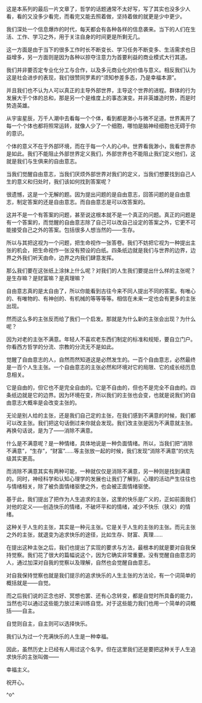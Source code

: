 这是本系列的最后一片文章了，哲学的话题通常不太好写，写了其实也没多少人看，看的又没多少看完，而看完又能去照着做，坚持着做的就更是少中更少。

我们深处一个信息爆炸的时代，每天都会有各种各样的信息袭来。当下的人们在生活、工作、学习之外，用于关注自身的时间更是所剩无几。

这一方面是由于当下的很多工作时长不断变长、学习任务不断变多、生活需求也日益增多，另一方面则是因为各种以掠夺注意力为首要利益的商业模式大行其道。

我们并非要否定专业化分工与合作，以及多元商业化的价值与意义。相反我们认为这是社会进步的表现，我们很赞同罗素的“须知参差多态，乃是幸福本源”。

并且我们也不认为人可以真正的主导外部世界，主导这个世界的进程。群体的行为发展大于个体的总和，那是另一个是维度上的事态演变。并非英雄造时势，而是时势造英雄。

从宇宙星辰，万千人潮中去看每一个个体，看到都是渺小与微不足道。世界离开了每一个个体也都将照常运转，就像人少了一个细胞，哪怕是脑神经细胞也无碍于你的意识。

个体的意义不在于外部环境，而在于每一个人的心中。世界看我渺小，我看世界亦是如此。我们不能阻止外部世界定义我们，外部世界也不能阻止我们定义他们，这就是我们与生俱来的自由意志。

当我们觉醒自由意志，当我们厌烦外部世界对我们的定义，当我们想要找到自己人生的意义和归处时，我们该如何找到答案呢？

很遗憾，这是一个无解的题。因为提出问题的是自由意志，回答问题的是自由意志，制定答案的还是自由意志。而自由意志是可以改答案的。

这并不是一个有答案的问题，甚至说这根本就不是一个真正的问题。真正的问题是有一个答案的，而觉醒的自由意志除了自己可以改自己设定的答案之外，它更不可能接受自己之外的答案。包括很多人想当然的——生存。

所以与其把这视为一个问题，把生命视作一张答卷。我们不妨把它视为一种提出主张的机会，把生命视作一张没有预设的白纸。四条纸边就是我们与世界的边界，边界之外我们听天由命，边界之内我们肆意发挥。

那么我们要在这张纸上涂抹上什么呢？对我们的人生我们要提出什么样的主张呢？是生存嘛？是财富嘛？是真理嘛？

自由意志真的是太自由了，所以你能看到古往今来不同人提出不同的答案。有唯心的、有唯物的、有神创的、有机械的等等等等。相信在未来一定也会有更多的主张出现。

然而这么多的主张反而给了我们一个启发。那就是为什么新的主张会出现？为什么呢？

因为对老的主张不满意。年轻人不喜欢老东西们制定的标准和规矩，要自立门户。你看西方哲学的分流、宗教的分流无不是如此。

觉醒了自由意志的人，自然而然知道这是必然发生的。一百个自由意志，必然最终是一百个人生主张。一个自由意志的主张必然和环境对它的局限、它的成长经历息息相关。

它是自由的，但它也不是完全自由的。它是不自由的，但也不是完全不自由的。四条纸边就是它的边界。因为环境在变，所以我们的主张也会变，也就是说我们的自由意志大概率是会改变主张的。

无论是别人给的主张，还是我们自己定的主张，在我们感到不满意的时候，我们都可以改主张。我们把这句话倒过来你就会发现。我们改主张是因为不满意就主张。再换句话说，是为了——消除不满意。

什么是不满意呢？是一种情绪，具体地说是一种负面情绪。所以，当我们把“消除不满意”，“生存”，“财富”......等主张放一起的时候，我们发现“消除不满意”的优先级其实更高。

而消除不满意其实有两种可能，一种就仅仅是消除不满意，另一种则是找到满意的。同时，神经科学和认知心理学的发展也让我们了解到，心理的活动产生往往也与情绪相关，除了被负面情绪驱使之外，也会被正面情绪驱使。

基于此，我们提出了把作为人生追求的主张，这里的快乐是广义的，正如前面我们对他的定义——创造快乐的情绪，不破坏平和的情绪，减少不快乐（狭义）的情绪。

这种关于人生的主张，其实是一种元主张。它是关于人生的主张的主张。而元主张之外的主张，就退变为追求快乐的途径，比如生存、财富、真理......

在提出这种主张之后，我们也提出了实现的要求与方法，最根本的就是要对自我保持觉察。我们花了很大的篇幅说这个，因为它确实非常重要。没有觉醒自由意志的人，通过加深对自我的觉察以及理解，自然也会觉醒自由意志。

对自我保持觉察也就是我们提示的追求快乐的人生主张的方法论，有一个词简单的概括就是——自觉。

而之后我们说的正念也好、冥想也罢、还有心念转变，都是自觉时所具备的能力，当然也可以通过这些能力放过来训练自觉。对于这些能力我们也用一个简单的词概括——自主。

自觉则自主，自主则可以选择快乐。

我们认为过一个充满快乐的人生是一种幸福。

因此，虽然历史上已经有人用过这个名字。但在这里我们还是要把这种关于人生追求快乐的主张叫做——

幸福主义。

祝开心。

^o^